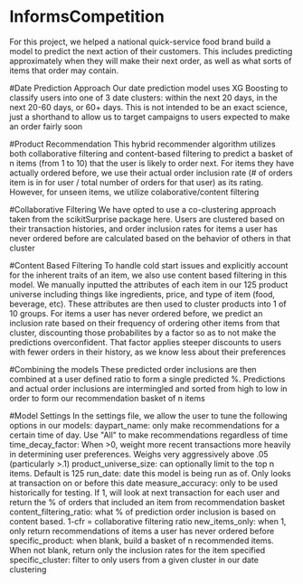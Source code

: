 # InformsCompetition
For this project, we helped a national quick-service food brand build a model to predict the next action of their customers.
This includes predicting approximately when they will make their next order, as well as what sorts of items that order may contain.

#Date Prediction Approach
Our date prediction model uses XG Boosting to classify users into one of 3 date clusters: within the next 20 days, in the next 20-60 days,
or 60+ days. This is not intended to be an exact science, just a shorthand to allow us to target campaigns to users expected to make an order fairly soon

#Product Recommendation
This hybrid recommender algorithm utilizes both collaborative filtering and content-based filtering to predict a basket of n items (from 1 to 10) that the
user is likely to order next. For items they have actually ordered before, we use their actual order inclusion rate (# of orders item is in for user / total number of orders for that user) as its rating. However, for unseen items, we utilize colaborative/content filtering
 
#Collaborative Filtering
We have opted to use a co-clustering approach taken from the scikitSurprise package here. Users are clustered based on their transaction histories, and order inclusion
rates for items a user has never ordered before are calculated based on the behavior of others in that cluster

#Content Based Filtering
To handle cold start issues and explicitly account for the inherent traits of an item, we also use content based filtering in this model. We manually inputted the
attributes of each item in our 125 product universe including things like ingredients, price, and type of item (food, beverage, etc). These attributes are then used
to cluster products into 1 of 10 groups. For items a user has never ordered before, we predict an inclusion rate based on their frequency of ordering other items from
that cluster, discounting those probabilites by a factor so as to not make the predictions overconfident. That factor applies steeper discounts to users with fewer
orders in their history, as we know less about their preferences

#Combining the models
These predicted order inclusions are then combined at a user defined ratio to form a single predicted %. Predictions and actual order inclusions are intermingled and
sorted from high to low in order to form our recommendation basket of n items

#Model Settings
In the settings file, we allow the user to tune the following options in our models:
  daypart_name: only make recommendations for a certain time of day. Use "All" to make recommendations regardless of time
  time_decay_factor: When >0, weight more recent transactions more heavily in determining user preferences. Weighs very aggressively above .05 (particularly >.1)
  product_universe_size: can optionally limit to the top n items. Default is 125
  run_date: date this model is being run as of. Only looks at transaction on or before this date
  measure_accuracy: only to be used historically for testing. If 1, will look at next transaction for each user and return the % of orders that included an item from
    recommendation basket
  content_filtering_ratio: what % of prediction order inclusion is based on content based. 1-cfr = collaborative filtering ratio
  new_items_only: when 1, only return recommendations of items a user has never ordered before
  specific_product: when blank, build a basket of n recommended items. When not blank, return only the inclusion rates for the item specified
  specific_cluster: filter to only users from a given cluster in our date clustering
